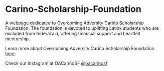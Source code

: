 # Carino-Scholarship-Foundation

A webpage dedicated to Overcoming Adversity Cariño Scholarship Foundation. The foundation is devoted to uplifting Latinx students who are excluded from federal aid, offering financial support and heartfelt mentorship.

Learn more about Overcoming Adversity Cariño Scholarship Foundation <a href="https://carino-scholarship-foundation.vercel.app/" target="_blank">here</a>.

Check out Instagram at OACariñoSF @<a href="https://www.instagram.com/oacarinosf/" target="_blank">oacarinosf</a>
